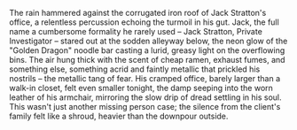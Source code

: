The rain hammered against the corrugated iron roof of Jack Stratton's office, a relentless percussion echoing the turmoil in his gut.  Jack, the full name a cumbersome formality he rarely used –  Jack Stratton, Private Investigator –  stared out at the sodden alleyway below, the neon glow of the "Golden Dragon" noodle bar casting a lurid, greasy light on the overflowing bins. The air hung thick with the scent of cheap ramen, exhaust fumes, and something else, something acrid and faintly metallic that prickled his nostrils – the metallic tang of fear.  His cramped office, barely larger than a walk-in closet, felt even smaller tonight, the damp seeping into the worn leather of his armchair, mirroring the slow drip of dread settling in his soul.  This wasn't just another missing person case; the silence from the client's family felt like a shroud, heavier than the downpour outside.
